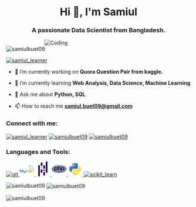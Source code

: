 
<h1 align="center">Hi 👋, I'm Samiul</h1>
<h3 align="center">A passionate Data Scientist from Bangladesh.</h3>
<img align="right" alt="Coding" width="400" src="https://cdn.dribbble.com/users/1162077/screenshots/3848914/programmer.gif">

<p align="left"> <img src="https://komarev.com/ghpvc/?username=samiulbuet09&label=Profile%20views&color=0e75b6&style=flat" alt="samiulbuet09" /> </p>

<p align="left"> <a href="https://twitter.com/samiul_learner" target="blank"><img src="https://img.shields.io/twitter/follow/samiul_learner?logo=twitter&style=for-the-badge" alt="samiul_learner" /></a> </p>

- 🔭 I’m currently working on **Quora Question Pair from kaggle.**

- 🌱 I’m currently learning **Web Analysis, Data Science, Machine Learning**

- 💬 Ask me about **Python, SQL**

- 📫 How to reach me **samiul.buet09@gmail.com**

<h3 align="left">Connect with me:</h3>
<p align="left">
<a href="https://twitter.com/samiul_learner" target="blank"><img align="center" src="https://raw.githubusercontent.com/rahuldkjain/github-profile-readme-generator/master/src/images/icons/Social/twitter.svg" alt="samiul_learner" height="30" width="40" /></a>
<a href="https://linkedin.com/in/samiulbuet09" target="blank"><img align="center" src="https://raw.githubusercontent.com/rahuldkjain/github-profile-readme-generator/master/src/images/icons/Social/linked-in-alt.svg" alt="samiulbuet09" height="30" width="40" /></a>
<a href="https://kaggle.com/samiulbuet09" target="blank"><img align="center" src="https://raw.githubusercontent.com/rahuldkjain/github-profile-readme-generator/master/src/images/icons/Social/kaggle.svg" alt="samiulbuet09" height="30" width="40" /></a>
</p>

<h3 align="left">Languages and Tools:</h3>
<p align="left"> <a href="https://git-scm.com/" target="_blank" rel="noreferrer"> <img src="https://www.vectorlogo.zone/logos/git-scm/git-scm-icon.svg" alt="git" width="40" height="40"/> </a> <a href="https://www.mysql.com/" target="_blank" rel="noreferrer"> <img src="https://raw.githubusercontent.com/devicons/devicon/master/icons/mysql/mysql-original-wordmark.svg" alt="mysql" width="40" height="40"/> </a> <a href="https://pandas.pydata.org/" target="_blank" rel="noreferrer"> <img src="https://raw.githubusercontent.com/devicons/devicon/2ae2a900d2f041da66e950e4d48052658d850630/icons/pandas/pandas-original.svg" alt="pandas" width="40" height="40"/> </a> <a href="https://www.php.net" target="_blank" rel="noreferrer"> <img src="https://raw.githubusercontent.com/devicons/devicon/master/icons/php/php-original.svg" alt="php" width="40" height="40"/> </a> <a href="https://www.python.org" target="_blank" rel="noreferrer"> <img src="https://raw.githubusercontent.com/devicons/devicon/master/icons/python/python-original.svg" alt="python" width="40" height="40"/> </a> <a href="https://scikit-learn.org/" target="_blank" rel="noreferrer"> <img src="https://upload.wikimedia.org/wikipedia/commons/0/05/Scikit_learn_logo_small.svg" alt="scikit_learn" width="40" height="40"/> </a> </p>

<p><img align="left" src="https://github-readme-stats.vercel.app/api/top-langs?username=samiulbuet09&show_icons=true&locale=en&layout=compact" alt="samiulbuet09" /></p>

<p>&nbsp;<img align="center" src="https://github-readme-stats.vercel.app/api?username=samiulbuet09&show_icons=true&locale=en" alt="samiulbuet09" /></p>

<p><img align="center" src="https://github-readme-streak-stats.herokuapp.com/?user=samiulbuet09&" alt="samiulbuet09" /></p>
